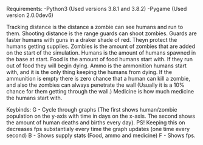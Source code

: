 Requirements:
-Python3 (Used versions 3.8.1 and 3.8.2)
-Pygame (Used version 2.0.0dev6)

Tracking distance is the distance a zombie can see humans and run to them.
Shooting distance is the range guards can shoot zombies. Guards are faster humans with guns in a draker shade of red. Theyn protect the humans getting supplies.
Zombies is the amount of zombies that are added on the start of the simulation.
Humans is the amount of humans spawned in the base at start.
Food is the amount of food humans start with. If they run out of food they will begin dying.
Ammo is the ammonition humans start with, and it is the only thing keeping the humans from dying. If the ammunition is empty there is zero chance that a human can kill a zombie, and also the zombies can always penetrate the wall (Usually it is a 10% chance for them getting through the wall.)
Medicine is how much medicine the humans start with.

Keybinds:
G - Cycle through graphs (The first shows human/zombie population on the y-axis with time in days on the x-axis. The second shows the amount of human deaths and births every day). PS! Keeping this on decreases fps substantialy every time the graph updates (one time every second)
B - Shows supply stats (Food, ammo and medicine)
F - Shows fps.